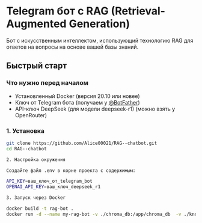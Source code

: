 # Telegram бот с RAG (Retrieval-Augmented Generation)

Бот с искусственным интеллектом, использующий технологию RAG для ответов на вопросы на основе вашей базы знаний.

## Быстрый старт

### Что нужно перед началом

- Установленный Docker (версия 20.10 или новее)
- Ключ от Telegram бота (получаем у [@BotFather](https://t.me/BotFather))
- API-ключ DeepSeek (для модели deepseek-r1) (можно взять у OpenRouter)

### 1. Установка

```bash
git clone https://github.com/Alice00021/RAG--chatbot.git
cd RAG--chatbot

2. Настройка окружения

Создайте файл .env в корне проекта с содержимым:

API_KEY=ваш_ключ_от_telegram_bot
OPENAI_API_KEY=ваш_ключ_deepseek_r1

3. Запуск через Docker

docker build -t rag-bot .
docker run -d --name my-rag-bot -v ./chroma_db:/app/chroma_db  -v ./knowledge_base:/app/knowledge_base   --env-file .env   rag-bot


